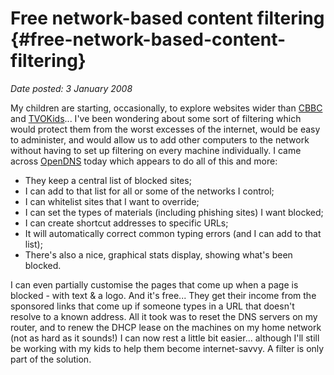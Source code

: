 # Free network-based content filtering {#free-network-based-content-filtering}

_Date posted: 3 January 2008_

My children are starting, occasionally, to explore websites wider than [CBBC](http://www.bbc.co.uk/cbbc/) and [TVOKids](http://www.tvokids.com/)... I've been wondering about some sort of filtering which would protect them from the worst excesses of the internet, would be easy to administer, and would allow us to add other computers to the network without having to set up filtering on every machine individually. I came across [OpenDNS](http://www.opendns.com/) today which appears to do all of this and more:

*   They keep a central list of blocked sites;
*   I can add to that list for all or some of the networks I control;
*   I can whitelist sites that I want to override;
*   I can set the types of materials (including phishing sites) I want blocked;
*   I can create shortcut addresses to specific URLs;
*   It will automatically correct common typing errors (and I can add to that list);
*   There's also a nice, graphical stats display, showing what's been blocked.

I can even partially customise the pages that come up when a page is blocked - with text & a logo. And it's free... They get their income from the sponsored links that come up if someone types in a URL that doesn't resolve to a known address. All it took was to reset the DNS servers on my router, and to renew the DHCP lease on the machines on my home network (not as hard as it sounds!) I can now rest a little bit easier... although I'll still be working with my kids to help them become internet-savvy. A filter is only part of the solution.